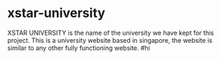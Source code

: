 # xstar-university
XSTAR UNIVERSITY is the name of the university we have kept for this project. This is a university website based in singapore, the website is similar to any other fully functioning website.
#hi
